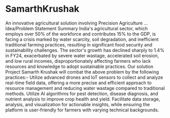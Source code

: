 # SamarthKrushak
An innovative agricultural solution involving Precision Agriculture ...
Idea/Problem Statement Summary
India's agricultural sector, which employs over 50% of the workforce and contributes 15% to the GDP, is facing a crisis marked by water scarcity, soil degradation, and inefficient traditional farming practices, resulting in significant food security and sustainability challenges. The sector's growth has declined sharply to 1.4% in FY24, exacerbated by severe water wastage, accelerated soil erosion, and low rural incomes, disproportionately affecting farmers who lack resources and knowledge to adopt sustainable practices. 
Our solution Project Samarth Krushak will combat the above problem by the following practices:-
Utilize advanced drones and IoT sensors to collect and analyze real-time field data, offering a more precise and efficient approach to resource management and reducing water wastage compared to traditional methods.
Utilize AI algorithms for pest detection, disease diagnosis, and nutrient analysis to improve crop health and yield.
Facilitate data storage, analysis, and visualization for actionable insights, while ensuring the platform is user-friendly for farmers with varying technical backgrounds.

